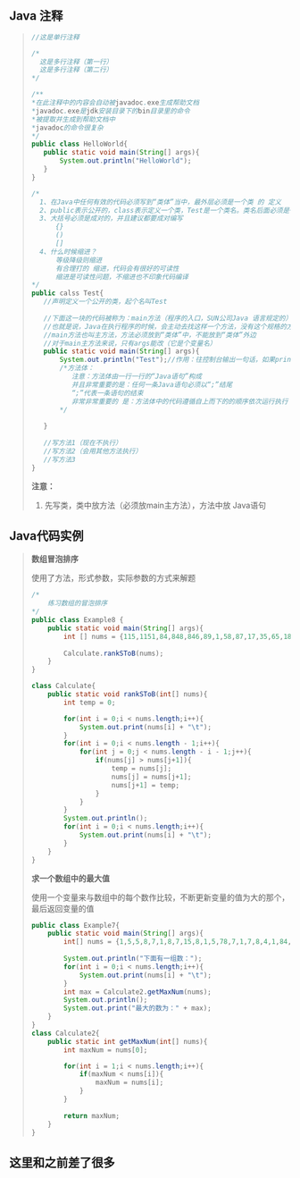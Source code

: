 ## Java 注释

>```java
>//这是单行注释
>
>/*
>	这是多行注释（第一行）
>	这是多行注释（第二行）
>*/
>
>/**
>*在此注释中的内容会自动被javadoc.exe生成帮助文档
>*javadoc.exe是jdk安装目录下的bin目录里的命令
>*被提取并生成到帮助文档中
>*javadoc的命令很复杂 
>*/
>public class HelloWorld{
>    public static void main(String[] args){
>        System.out.println("HelloWorld");
>    }
>}
>```
>
>```java
>/*
>	1、在Java中任何有效的代码必须写到“类体”当中，最外层必须是一个类 的 定义
>	2、public表示公开的，class表示定义一个类，Test是一个类名。类名后面必须是一对大括号，这一对		大括号被称为“类体”
>	3、大括号必须是成对的，并且建议都要成对编写
>		{}
>		()
>		[]
>	4、什么时候缩进？
>		等级降级则缩进
>		有合理打的 缩进，代码会有很好的可读性
>		缩进是可读性问题，不缩进也不印象代码编译
>*/
>public calss Test{
>    //声明定义一个公开的类，起个名叫Test
>    
>    //下面这一块的代码被称为：main方法（程序的入口，SUN公司Java 语言规定的）入口方法！！！一个		类只能有一个
>    //也就是说，Java在执行程序的时候，会主动去找这样一个方法，没有这个规格的方法，程序无法执行
>    //main方法也叫主方法，方法必须放到“类体”中，不能放到“类体”外边
>    //对于main主方法来说，只有args能改（它是个变量名）
>    public static void main(String[] args){
>        System.out.println("Test");//作用：往控制台输出一句话，如果println后括号内的内容										是字符串的话，则必须使用双引号阔起来			
>        /*方法体：
>        	注意：方法体由一行一行的“Java语句”构成
>        	并且非常重要的是：任何一条Java语句必须以“;”结尾
>        	“;”代表一条语句的结束
>        	非常非常重要的 是：方法体中的代码遵循自上而下的的顺序依次运行执行
>        */
>        
>    }
>    
>    //写方法1（现在不执行）
>    //写方法2（会用其他方法执行）
>    //写方法3
>}
>```
>
> **注意：**
>
>1. 先写类，类中放方法（必须放main主方法），方法中放 Java语句

## Java代码实例

> **数组冒泡排序**
>
> 使用了方法，形式参数，实际参数的方式来解题
>
> ```java
> /*
>     练习数组的冒泡排序
> */
> public class Example8 {
>     public static void main(String[] args){
>         int [] nums = {115,1151,84,848,846,89,1,58,87,17,35,65,18,98,78};
>         
>         Calculate.rankSToB(nums);
>     }
> }
> 
> class Calculate{
>     public static void rankSToB(int[] nums){
>         int temp = 0;
> 
>         for(int i = 0;i < nums.length;i++){
>             System.out.print(nums[i] + "\t");
>         }
>         for(int i = 0;i < nums.length - 1;i++){
>             for(int j = 0;j < nums.length - i - 1;j++){
>                 if(nums[j] > nums[j+1]){
>                     temp = nums[j];
>                     nums[j] = nums[j+1];
>                     nums[j+1] = temp;
>                 }
>             }
>         }
>         System.out.println();
>         for(int i = 0;i < nums.length;i++){
>             System.out.print(nums[i] + "\t");
>         }
>     }
> }
> ```
>
> **求一个数组中的最大值**
>
> 使用一个变量来与数组中的每个数作比较，不断更新变量的值为大的那个，最后返回变量的值
>
> ```java
> public class Example7{
>     public static void main(String[] args){
>         int[] nums = {1,5,5,8,7,1,8,7,15,8,1,5,78,7,1,7,8,4,1,84,87,8,48,4,87,8,84,8,48,7,8,84,5,5,8,7,87,8,8,88,8,8888,888};
>         
>         System.out.println("下面有一组数：");
>         for(int i = 0;i < nums.length;i++){
>             System.out.print(nums[i] + "\t");
>         }
>         int max = Calculate2.getMaxNum(nums);
>         System.out.println();
>         System.out.print("最大的数为：" + max);
>     }
> }
> class Calculate2{
>     public static int getMaxNum(int[] nums){
>         int maxNum = nums[0];
> 
>         for(int i = 1;i < nums.length;i++){
>             if(maxNum < nums[i]){
>                 maxNum = nums[i];
>             }
>         }
>         
>         return maxNum;
>     }
> }
> ```
>



## 这里和之前差了很多



































